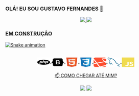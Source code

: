 ### OLÁ! EU SOU GUSTAVO FERNANDES 👋
  
<div align="center">
  <a href="https://github.com/guhFernandes">
  <img height="180em" src="https://github-readme-stats-imnascimento.vercel.app/api?username=guhFernandes&show_icons=true&theme=dracula&include_all_commits=true&count_private=true"/>
  <img height="180em" src="https://github-readme-stats-imnascimento.vercel.app/api/top-langs/?username=guhFernandes&hide=html,javascript,css&layout=compact&langs_count=7&theme=dracula"/>
</div>

  ### EM CONSTRUÇÂO
 ![Snake animation](https://github.com/guhFernandes/forkSneak/blob/output/github-contribution-grid-snake.svg)
  
  <div style="display: inline_block" align="center"><br>
  <img align="center" alt="Gustavo-PHP" height="30" width="40" src="https://raw.githubusercontent.com/devicons/devicon/master/icons/php/php-plain.svg">
  <img align="center" alt="Gustavo-Bootstrap" height="30" width="40" src="https://raw.githubusercontent.com/devicons/devicon/master/icons/bootstrap/bootstrap-plain.svg">
  <img align="center" alt="Gustavo-HTML" height="30" width="40" src="https://raw.githubusercontent.com/devicons/devicon/master/icons/html5/html5-original.svg">
  <img align="center" alt="Gustavo-CSS" height="30" width="40" src="https://raw.githubusercontent.com/devicons/devicon/master/icons/css3/css3-original.svg">
  <img align="center" alt="Gustavo-Laravel" height="30" width="40" src="https://raw.githubusercontent.com/devicons/devicon/master/icons/laravel/laravel-plain.svg">
  <img align="center" alt="Gustavo-Mysql" height="30" width="40" src="https://raw.githubusercontent.com/devicons/devicon/master/icons/mysql/mysql-plain.svg">
  <img align="center" alt="Gustavo-Js" height="30" width="40" src="https://raw.githubusercontent.com/devicons/devicon/master/icons/javascript/javascript-plain.svg">
</div>

  
  
  
  
  <div  align="center">
  </br>
  📫 COMO CHEGAR ATÉ MIM?
  </br>
  </br>
  <div > 
    <a href="https://www.instagram.com/guh_paulista/" target="_blank"><img src="https://img.shields.io/badge/-Instagram-%23E4405F?style=for-the-badge&logo=instagram&logoColor=white" target="_blank"></a>
    <a href="https://www.linkedin.com/in/gustavo-henrique-fernandes-da-silva-08a7a2263/" target="_blank"><img src="https://img.shields.io/badge/-LinkedIn-%230077B5?style=for-the-badge&logo=linkedin&logoColor=white" target="_blank"></a>
  </div>
</div>
